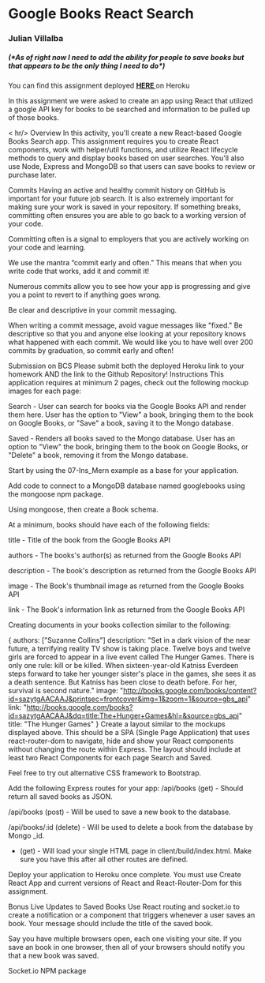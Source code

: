 <h1> Google Books React Search</h1>
<h3>Julian Villalba</h3>

<h5><i>(*As of right now I need to add the ability for people to save books but that appears to be the only thing I need to do*) </i></h5>

You can find this assignment deployed <b><a href="https://reactbooksearch93.herokuapp.com/"> HERE </a></b> on Heroku

In this assignment we were asked to create an app using React that utilized a google API key for books to be searched and information to be pulled up of those books.

< hr/>
Overview
In this activity, you'll create a new React-based Google Books Search app. This assignment requires you to create React components, work with helper/util functions, and utilize React lifecycle methods to query and display books based on user searches. You'll also use Node, Express and MongoDB so that users can save books to review or purchase later.

Commits
Having an active and healthy commit history on GitHub is important for your future job search. It is also extremely important for making sure your work is saved in your repository. If something breaks, committing often ensures you are able to go back to a working version of your code.

Committing often is a signal to employers that you are actively working on your code and learning.

We use the mantra “commit early and often.” This means that when you write code that works, add it and commit it!

Numerous commits allow you to see how your app is progressing and give you a point to revert to if anything goes wrong.

Be clear and descriptive in your commit messaging.

When writing a commit message, avoid vague messages like "fixed." Be descriptive so that you and anyone else looking at your repository knows what happened with each commit.
We would like you to have well over 200 commits by graduation, so commit early and often!

Submission on BCS
Please submit both the deployed Heroku link to your homework AND the link to the Github Repository!
Instructions
This application requires at minimum 2 pages, check out the following mockup images for each page:

Search - User can search for books via the Google Books API and render them here. User has the option to "View" a book, bringing them to the book on Google Books, or "Save" a book, saving it to the Mongo database.

Saved - Renders all books saved to the Mongo database. User has an option to "View" the book, bringing them to the book on Google Books, or "Delete" a book, removing it from the Mongo database.

Start by using the 07-Ins_Mern example as a base for your application.

Add code to connect to a MongoDB database named googlebooks using the mongoose npm package.

Using mongoose, then create a Book schema.

At a minimum, books should have each of the following fields:

title - Title of the book from the Google Books API

authors - The books's author(s) as returned from the Google Books API

description - The book's description as returned from the Google Books API

image - The Book's thumbnail image as returned from the Google Books API

link - The Book's information link as returned from the Google Books API

Creating documents in your books collection similar to the following:

{
  authors: ["Suzanne Collins"]
  description: "Set in a dark vision of the near future, a terrifying reality TV show is taking place. Twelve boys and twelve girls are forced to appear in a live event called The Hunger Games. There is only one rule: kill or be killed. When sixteen-year-old Katniss Everdeen steps forward to take her younger sister's place in the games, she sees it as a death sentence. But Katniss has been close to death before. For her, survival is second nature."
  image: "http://books.google.com/books/content?id=sazytgAACAAJ&printsec=frontcover&img=1&zoom=1&source=gbs_api"
  link: "http://books.google.com/books?id=sazytgAACAAJ&dq=title:The+Hunger+Games&hl=&source=gbs_api"
  title: "The Hunger Games"
}
Create a layout similar to the mockups displayed above. This should be a SPA (Single Page Application) that uses react-router-dom to navigate, hide and show your React components without changing the route within Express.
The layout should include at least two React Components for each page Search and Saved.

Feel free to try out alternative CSS framework to Bootstrap.

Add the following Express routes for your app:
/api/books (get) - Should return all saved books as JSON.

/api/books (post) - Will be used to save a new book to the database.

/api/books/:id (delete) - Will be used to delete a book from the database by Mongo _id.

* (get) - Will load your single HTML page in client/build/index.html. Make sure you have this after all other routes are defined.

Deploy your application to Heroku once complete. You must use Create React App and current versions of React and React-Router-Dom for this assignment.

Bonus Live Updates to Saved Books
Use React routing and socket.io to create a notification or a component that triggers whenever a user saves an book. Your message should include the title of the saved book.

Say you have multiple browsers open, each one visiting your site. If you save an book in one browser, then all of your browsers should notify you that a new book was saved.

Socket.io NPM package
